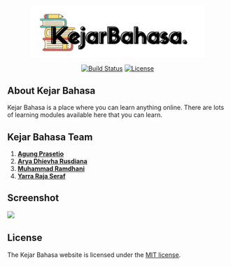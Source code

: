 <p align="center"><a href="#"><img src="public/admin/assets/images/kejarbahasa.png" width="400"></a></p>

<p align="center">
<a href="https://travis-ci.org/laravel/framework"><img src="https://travis-ci.org/laravel/framework.svg" alt="Build Status"></a>
<a href="https://packagist.org/packages/laravel/framework"><img src="https://poser.pugx.org/laravel/framework/license.svg" alt="License"></a>
</p>

## About Kejar Bahasa

Kejar Bahasa ​​is a place where you can learn anything online. There are lots of learning modules available here that you can learn.

## Kejar Bahasa Team

1. **[Agung Prasetio](https://github.com/agungprasetio18)**
2. **[Arya Dhievha Rusdiana](https://github.com/Dhievha03)**
3. **[Muhammad Ramdhani](https://github.com/dhanifu)**
4. **[Yarra Raja Seraf](https://github.com/yarrars)**


## Screenshot

<img src="https://trello-attachments.s3.amazonaws.com/5fb6098be54908308cfb1642/5fba1894b0d08724bc519488/82b2a25c7a2b69b262633ff022acf00a/image.png" width="500px">


## License

The Kejar Bahasa website is licensed under the [MIT license](https://opensource.org/licenses/MIT).
